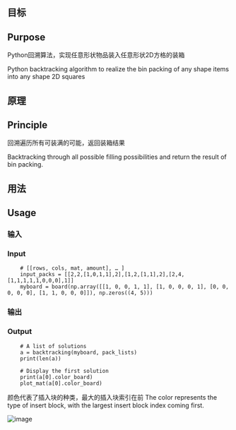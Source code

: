 ## 目标
## Purpose
Python回溯算法，实现任意形状物品装入任意形状2D方格的装箱

Python backtracking algorithm to realize the bin packing of any shape items into any shape 2D squares
## 原理
## Principle
回溯遍历所有可装满的可能，返回装箱结果

Backtracking through all possible filling possibilities and return the result of bin packing.
## 用法
## Usage

### 输入
### Input

```
	# [[rows, cols, mat, amount], … ]
	input_packs = [[2,2,[1,0,1,1],2],[1,2,[1,1],2],[2,4,[1,1,1,1,1,0,0,0],1]]
	myboard = board(np.array([[1, 0, 0, 1, 1], [1, 0, 0, 0, 1], [0, 0, 0, 0, 0], [1, 1, 0, 0, 0]]), np.zeros((4, 5)))
```


### 输出
### Output

```
	# A list of solutions
	a = backtracking(myboard, pack_lists)
	print(len(a))
		
	# Display the first solution
	print(a[0].color_board)
	plot_mat(a[0].color_board)
```
颜色代表了插入块的种类，最大的插入块索引在前
The color represents the type of insert block, with the largest insert block index coming first.

![image](https://github.com/Jiayuan-Shi/Bin_packing_python/assets/51028227/9ad18b1f-2ff3-457f-8fb1-9863ff90b47b)


